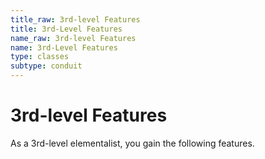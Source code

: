```yaml
---
title_raw: 3rd-level Features
title: 3rd-Level Features
name_raw: 3rd-level Features
name: 3rd-Level Features
type: classes
subtype: conduit
---
```


# 3rd-level Features

As a 3rd-level elementalist, you gain the following features.
